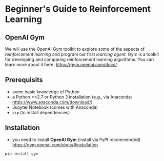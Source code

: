# Beginner's Guide to Reinforcement Learning

## OpenAI Gym

We will use the OpenAI Gym toolkit to explore some of the aspects of *reinforcement learning* and program our first *learning agent*. Gym is a toolkit for developing and comparing reinforcement learning algorithms. You can learn more about it here: https://gym.openai.com/docs/

## Prerequisits
- some basic knowledge of Python
- a Python >=2.7 or Python 3 installation (e.g., via Anaconda: https://www.anaconda.com/download/)
- Jupyter Notebook (comes with Anaconda)
- `pip` (to install dependencies)

## Installation

- you need to install **OpenAI Gym** (install via PyPI recommended)  
    https://gym.openai.com/docs/#installation    

```sh
pip install gym
